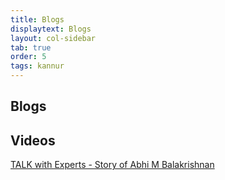 ```yaml
---
title: Blogs
displaytext: Blogs
layout: col-sidebar
tab: true
order: 5
tags: kannur
---
```


## Blogs

## Videos

[TALK with Experts - Story of Abhi M Balakrishnan](https://www.youtube.com/watch?v=5Phtdiu4Vmw)
